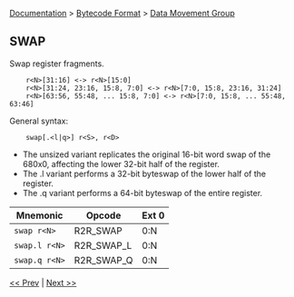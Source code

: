 [Documentation](../../README.md) > [Bytecode Format](../README.md) > [Data Movement Group](../InstructionsDataMovel.md)

## SWAP

Swap register fragments.

        r<N>[31:16] <-> r<N>[15:0]
        r<N>[31:24, 23:16, 15:8, 7:0] <-> r<N>[7:0, 15:8, 23:16, 31:24]
        r<N>[63:56, 55:48, ... 15:8, 7:0] <-> r<N>[7:0, 15:8, ... 55:48, 63:46]

General syntax:

        swap[.<l|q>] r<S>, r<D>

* The unsized variant replicates the original 16-bit word swap of the 680x0, affecting the lower 32-bit half of the register.
* The .l variant performs a 32-bit byteswap of the lower half of the register.
* The .q variant performs a 64-bit byteswap of the entire register.

| Mnemonic | Opcode | Ext 0 |
| - | - | - |
| `swap r<N>`| R2R_SWAP | 0:N |
| `swap.l r<N>` | R2R_SWAP_L | 0:N |
| `swap.q r<N>` | R2R_SWAP_Q | 0:N |

[<< Prev](./d_14.md) | [Next >>](./d_16.md)
